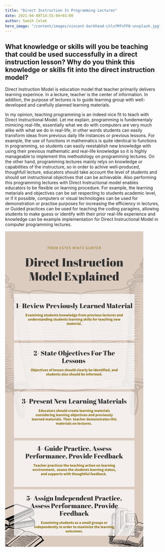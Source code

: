 ```yaml
---
title: "Direct Instruction In Programming Lectures"
date: 2021-04-08T14:55:04+03:00
author: Semih Celek
hero_image: "/content/images/vincent-burkhead-LhlxYMfnTF0-unsplash.jpg"
---
```


## What knowledge or skills will you be teaching that could be used successfully in a direct instruction lesson? Why do you think this knowledge or skills fit into the direct instruction model?

Direct Instruction Model is education model that teacher primarily delivers learning experince. In a lecture, teacher is the center of information. In addition, the purpose of lectures is to guide learning group with well-developed and carefully planned learning materials.

In my opinion, teaching programming is an indeed nice fit to teach with Direct Instructional Model. Let me explain, programming is fundementaly mimicing real-life, essentially what we do with computers are very much alike with what we do in real-life, in other words students can easily transform ideas from previous daily life instances or previous lessons. For example, the use of functions in mathematics is quite identical to functions in programming, so students can easily reestablish new knowledge with using their previous mathematic and real-life knowledge so it is highly manageable to implement this methodology on programming lectures. On the other hand, programming lectures mainly relys on knowledge or capabilities of the instructure, so in order to achive well-produced, thoughfull lecture, educators should take account the level of students and should set instructional objectives that can be achievable. Also performing this programming lectures with Direct Instructional model enables educators to be flexible on learning procedure. For example, the learning metarials and objectives can be set respecting to students academic level, or if it possible, computers or visual technologies can be used for demonstration or practise purposes for increasing the efficiency in lectures, or Guided practices can be used for teaching the coding paragims, allowing students to make guess or identify with their prior real-life experience and knowledge can be example implementation for Direct Instructional Model in computer programming lectures.

![](/content/images/media/SemihCelekCET282.png)
